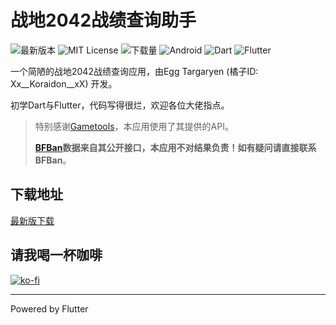 # 战地2042战绩查询助手

![最新版本](https://img.shields.io/github/v/release/dzxrly/BF2042State2.0?style=for-the-badge) ![MIT License](https://img.shields.io/github/license/dzxrly/BF2042State2.0?style=for-the-badge) ![下载量](https://img.shields.io/github/downloads/dzxrly/BF2042State2.0/total?style=for-the-badge) ![Android](https://img.shields.io/badge/Android-3DDC84?style=for-the-badge&logo=android&logoColor=white) ![Dart](https://img.shields.io/badge/dart-%230175C2.svg?style=for-the-badge&logo=dart&logoColor=white) ![Flutter](https://img.shields.io/badge/Flutter-%2302569B.svg?style=for-the-badge&logo=Flutter&logoColor=white)

一个简陋的战地2042战绩查询应用，由Egg Targaryen (橘子ID: Xx__Koraidon__xX) 开发。

初学Dart与Flutter，代码写得很烂，欢迎各位大佬指点。

> 特别感谢[Gametools](https://gametools.network/)，本应用使用了其提供的API。
>
> **[BFBan](https://bfban.com/)数据来自其公开接口，本应用不对结果负责！如有疑问请直接联系BFBan**。

## 下载地址

[最新版下载](https://github.com/dzxrly/BF2042State2.0/releases/latest)

## 请我喝一杯咖啡

[![ko-fi](https://ko-fi.com/img/githubbutton_sm.svg)](https://ko-fi.com/F1F0PZH7X)

---

Powered by Flutter